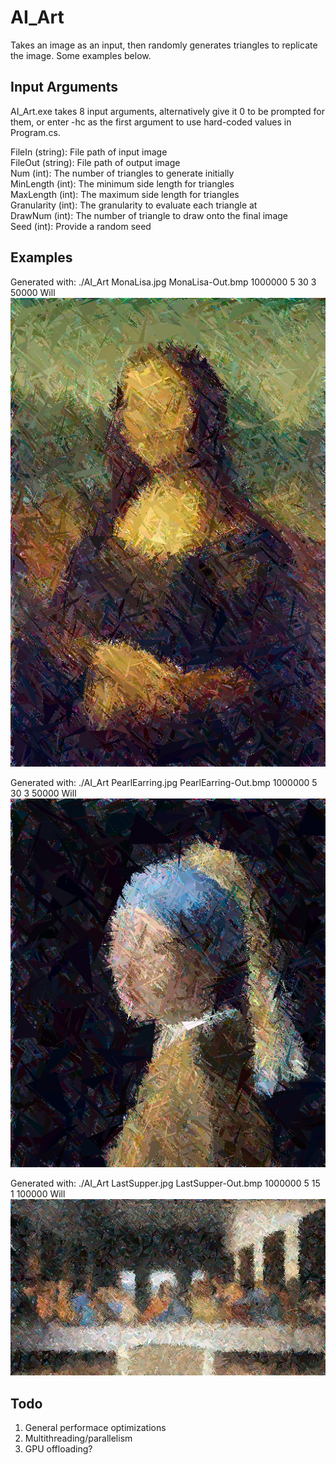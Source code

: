 # AI_Art  
Takes an image as an input, then randomly generates triangles to replicate the image. Some examples below.

## Input Arguments  
AI_Art.exe takes 8 input arguments, alternatively give it 0 to be prompted for them, or enter -hc as the first argument to use hard-coded values in Program.cs.

FileIn (string): File path of input image  
FileOut (string): File path of output image  
Num (int): The number of triangles to generate initially  
MinLength (int): The minimum side length for triangles  
MaxLength (int): The maximum side length for triangles  
Granularity (int): The granularity to evaluate each triangle at  
DrawNum (int): The number of triangle to draw onto the final image  
Seed (int): Provide a random seed  

## Examples
Generated with: ./AI_Art MonaLisa.jpg MonaLisa-Out.bmp 1000000 5 30 3 50000 Will  
![](Examples/MonaLisa-Out.bmp)  

Generated with: ./AI_Art PearlEarring.jpg PearlEarring-Out.bmp 1000000 5 30 3 50000 Will  
![](Examples/PearlEarring-Out.bmp)

Generated with: ./AI_Art LastSupper.jpg LastSupper-Out.bmp 1000000 5 15 1 100000 Will  
![](Examples/LastSupper-Out.bmp)
 
## Todo
1. General performace optimizations
2. Multithreading/parallelism
3. GPU offloading?
